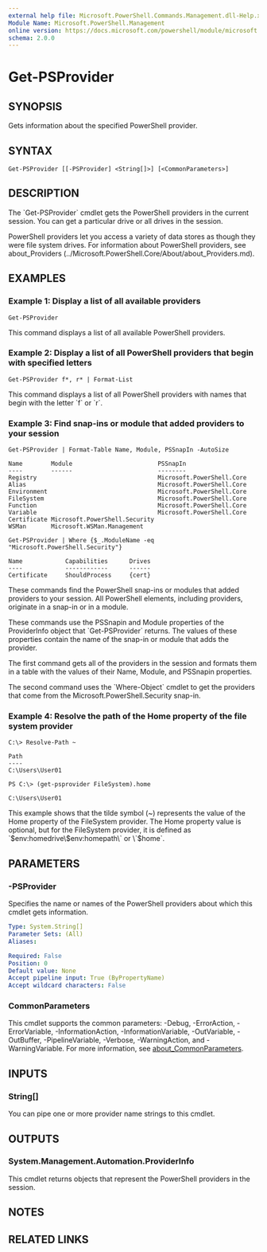```yaml
---
external help file: Microsoft.PowerShell.Commands.Management.dll-Help.xml
Module Name: Microsoft.PowerShell.Management
online version: https://docs.microsoft.com/powershell/module/microsoft.powershell.management/get-psprovider?view=powershell-7.1&WT.mc_id=ps-gethelp
schema: 2.0.0
---
```


# Get-PSProvider

## SYNOPSIS
Gets information about the specified PowerShell provider.

## SYNTAX

```
Get-PSProvider [[-PSProvider] <String[]>] [<CommonParameters>]
```

## DESCRIPTION
The \`Get-PSProvider\` cmdlet gets the PowerShell providers in the current session.
You can get a particular drive or all drives in the session.

PowerShell providers let you access a variety of data stores as though they were file system drives.
For information about PowerShell providers, see about_Providers (../Microsoft.PowerShell.Core/About/about_Providers.md).

## EXAMPLES

### Example 1: Display a list of all available providers
```
Get-PSProvider
```

This command displays a list of all available PowerShell providers.

### Example 2: Display a list of all PowerShell providers that begin with specified letters
```
Get-PSProvider f*, r* | Format-List
```

This command displays a list of all PowerShell providers with names that begin with the letter \`f\` or \`r\`.

### Example 3: Find snap-ins or module that added providers to your session
```
Get-PSProvider | Format-Table Name, Module, PSSnapIn -AutoSize

Name        Module                        PSSnapIn
----        ------                        --------
Registry                                  Microsoft.PowerShell.Core
Alias                                     Microsoft.PowerShell.Core
Environment                               Microsoft.PowerShell.Core
FileSystem                                Microsoft.PowerShell.Core
Function                                  Microsoft.PowerShell.Core
Variable                                  Microsoft.PowerShell.Core
Certificate Microsoft.PowerShell.Security
WSMan       Microsoft.WSMan.Management

Get-PSProvider | Where {$_.ModuleName -eq "Microsoft.PowerShell.Security"}

Name            Capabilities      Drives
----            ------------      ------
Certificate     ShouldProcess     {cert}
```

These commands find the PowerShell snap-ins or modules that added providers to your session.
All PowerShell elements, including providers, originate in a snap-in or in a module.

These commands use the PSSnapin and Module properties of the ProviderInfo object that \`Get-PSProvider\` returns.
The values of these properties contain the name of the snap-in or module that adds the provider.

The first command gets all of the providers in the session and formats them in a table with the values of their Name, Module, and PSSnapin properties.

The second command uses the \`Where-Object\` cmdlet to get the providers that come from the Microsoft.PowerShell.Security snap-in.

### Example 4: Resolve the path of the Home property of the file system provider
```
C:\> Resolve-Path ~

Path
----
C:\Users\User01

PS C:\> (get-psprovider FileSystem).home

C:\Users\User01
```

This example shows that the tilde symbol (~) represents the value of the Home property of the FileSystem provider.
The Home property value is optional, but for the FileSystem provider, it is defined as \`$env:homedrive\$env:homepath\` or \`$home\`.

## PARAMETERS

### -PSProvider
Specifies the name or names of the PowerShell providers about which this cmdlet gets information.

```yaml
Type: System.String[]
Parameter Sets: (All)
Aliases:

Required: False
Position: 0
Default value: None
Accept pipeline input: True (ByPropertyName)
Accept wildcard characters: False
```

### CommonParameters
This cmdlet supports the common parameters: -Debug, -ErrorAction, -ErrorVariable, -InformationAction, -InformationVariable, -OutVariable, -OutBuffer, -PipelineVariable, -Verbose, -WarningAction, and -WarningVariable. For more information, see [about_CommonParameters](http://go.microsoft.com/fwlink/?LinkID=113216).

## INPUTS

### String[]
You can pipe one or more provider name strings to this cmdlet.

## OUTPUTS

### System.Management.Automation.ProviderInfo
This cmdlet returns objects that represent the PowerShell providers in the session.

## NOTES

## RELATED LINKS
